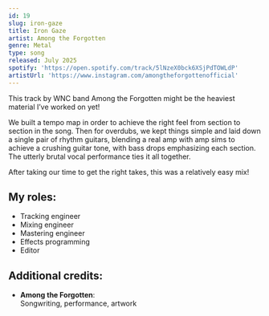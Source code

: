 ```yaml
---
id: 19
slug: iron-gaze
title: Iron Gaze
artist: Among the Forgotten
genre: Metal
type: song
released: July 2025
spotify: 'https://open.spotify.com/track/5lNzeX0bck6XSjPdTOWLdP'
artistUrl: 'https://www.instagram.com/amongtheforgottenofficial'
---
```


<script>
  import MulticolBlock from '$lib/MulticolBlock.svelte';
  import TextBlock from '$lib/TextBlock.svelte';
  import ReleaseImg from '$lib/ReleaseImg.svelte';
</script>

<TextBlock>

<ReleaseImg slug="iron-gaze" />

<div>

This track by WNC band Among the Forgotten might be the heaviest material I’ve worked on yet!

We built a tempo map in order to achieve the right feel from section to section in the song. Then for overdubs, we kept things simple and laid down a single pair of rhythm guitars, blending a real amp with amp sims to achieve a crushing guitar tone, with bass drops emphasizing each section. The utterly brutal vocal performance ties it all together.

After taking our time to get the right takes, this was a relatively easy mix!

</div>

</TextBlock>

<MulticolBlock>
<TextBlock>

## My roles:

- Tracking engineer
- Mixing engineer
- Mastering engineer
- Effects programming
- Editor

</TextBlock>

<TextBlock>

## Additional credits:

- **Among the Forgotten**: <br />
  Songwriting, performance, artwork

</TextBlock>
</MulticolBlock>
